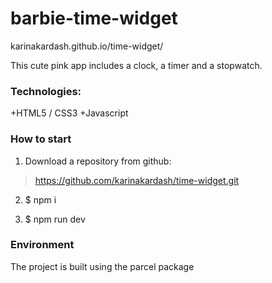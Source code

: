 # barbie-time-widget

karinakardash.github.io/time-widget/

This cute pink app includes a clock, a timer and a stopwatch.

### Technologies:

 +HTML5 / CSS3
 +Javascript

### How to start

1. Download a repository from github:

> https://github.com/karinakardash/time-widget.git

2. $ npm i

3. $ npm run dev

### Environment

The project is built using the parcel package
